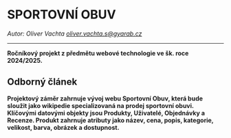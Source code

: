 # SPORTOVNÍ OBUV
*Autor: Oliver Vachta <a href="oliver.vachta.s@gyarab.cz">oliver.vachta.s@gyarab.cz</a>*
****
**Ročníkový projekt z předmětu webové technologie ve šk. roce 2024/2025.**
## Odborný článek
**Projektový záměr zahrnuje vývoj webu Sportovní Obuv, která bude sloužit jako wikipedie specializovaná na prodej sportovní obuvi. Klíčovými datovými objekty jsou Produkty, Uživatelé, Objednávky a Recenze. Produkt zahrnuje atributy jako název, cena, popis, kategorie, velikost, barva, obrázek a dostupnost.**
